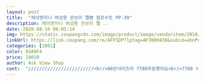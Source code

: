 ```yaml
---
layout: post 
title:  "제이앤지니 여성용 끈브이 멜빵 점프수트 PP-39" 
description: 제이앤지니 여성용 끈브이 멜 ..
date: 2020-08-16 06:01:14 
img: https://static.coupangcdn.com/image/product/image/vendoritem/2018/07/13/3767115755/dc44992f-d86e-4b1c-9dd4-14f2e6a732b2.jpg 
linkUrl: https://link.coupang.com/re/AFFSDP?lptag=AF3600438&subid=ahnPublicAsk&pageKey=24248089&itemId=94437855&vendorItemId=3767115755&traceid=V0-113-279aee79dba4d21b 
categories: [1001] 
color: 03A9F4 
price: 19010 
author: Ask View Shop 
cont:  "////////////////////////<br/>66반사이즈라 7788주문했어요<br/>7788 사이즈 딱좋아요<br/>가성비 좋아요<br/>강추<br/>굉장히 편하고 괜찮습니다<br/>그동안 넘나 아름다운 힙땜에 엄두도 못내다가<br/>그렇다고 푸대자루 느낌도 아니고요<br/>동배가 가려지네용<br/>디자인 딱 좋아요<br/>몸무게 60인데<br/>뱃살이며 힙도 다 커버해줘서 행복합니다ㅎㅎㅎ<br/>상품평이 너무 좋아서 믿고 구매해봤어요<br/>안쪽에서 주머니를 앞쪽으로 여매버리고 주머니 입구도 박음질해버릴 생각입니다<br/>어차피 주머니에 물건 넣지도 않을뿐더러<br/>여러 후기대로 주머니가 에러지만<br/>오늘주문 오늘배송 감사합니다<br/>오우<br/>왕왕 대박 편하고요<br/>이건 부드럽고 쫀쫀한 원단에 너무 편해요<br/>이런 점프수트하나쯤 입어보고 싶었으나<br/>이런 착한옷을 만나다니 저처럼 지나치게 아름다운힙을 가지신분들도 용기내보셔도 좋을듯합니다<br/>입구를 막고 주머니를 절단해버리는 방법도 생각하고있습니다<br/>재키가 152키에 68kg입니다<br/>전혀 달라붙지도않고 낙낙하고요<br/>조만간 입고 사진 추가해볼게요<br/>주머니 때문에 이옷을 안입는건 치맥을 앞에두고도 먹지않는 범죄와 같습니다 ㅎㅎㅎ<br/>주머니 라인이 예쁘더라도 물건 넣으면 올록볼록 안예뻐지니 주머니 없애기로 맘 먹었어요<br/>주머니 박음질했어요<br/>주머니 불편하지않구오<br/>친구가  입은거 보고 구입했는데<br/>키170<br/>키가 작은편이지만 길이 좋구<br/>키는 167이고 상의는 66, 하의는 힙땜에 77입는데<br/>훨낫네요ㅎㅎ<br/>" 
---
```

